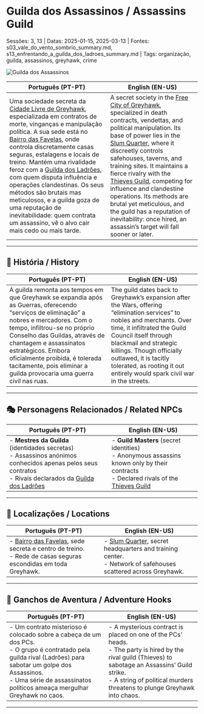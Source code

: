 # Guilda dos Assassinos / Assassins Guild

Sessões: 3, 13 | Datas: 2025-01-15, 2025-03-13 | Fontes: s03_vale_do_vento_sombrio_summary.md, s13_enfrentando_a_guilda_dos_ladroes_summary.md | Tags: organização, guilda, assassinos, greyhawk, crime

![Guilda dos Assassinos](assets/organization/org_blank.png)

| **Português (PT-PT)** | **English (EN-US)** |
|-----------------------|---------------------|
| Uma sociedade secreta da [Cidade Livre de Greyhawk](free_city_of_greyhawk.md), especializada em contratos de morte, vinganças e manipulação política. A sua sede está no [Bairro das Favelas](bairro_das_favelas.md), onde controla discretamente casas seguras, estalagens e locais de treino. Mantém uma rivalidade feroz com a [Guilda dos Ladrões](docs/organizations/-/guilds/guild_of_thieves.md), com quem disputa influência e operações clandestinas. Os seus métodos são brutais mas meticulosos, e a guilda goza de uma reputação de inevitabilidade: quem contrata um assassino, vê o alvo cair mais cedo ou mais tarde. | A secret society in the [Free City of Greyhawk](free_city_of_greyhawk.md), specialized in death contracts, vendettas, and political manipulation. Its base of power lies in the [Slum Quarter](bairro_das_favelas.md), where it discreetly controls safehouses, taverns, and training sites. It maintains a fierce rivalry with the [Thieves Guild](docs/organizations/-/guilds/guild_of_thieves.md), competing for influence and clandestine operations. Its methods are brutal yet meticulous, and the guild has a reputation of inevitability: once hired, an assassin’s target will fall sooner or later. |

---

## 📖 História / History

| **Português (PT-PT)** | **English (EN-US)** |
|-----------------------|---------------------|
| A guilda remonta aos tempos em que Greyhawk se expandia após as Guerras, oferecendo “serviços de eliminação” a nobres e mercadores. Com o tempo, infiltrou-se no próprio Conselho das Guildas, através de chantagem e assassinatos estratégicos. Embora oficialmente proibida, é tolerada tacitamente, pois eliminar a guilda provocaria uma guerra civil nas ruas. | The guild dates back to Greyhawk’s expansion after the Wars, offering “elimination services” to nobles and merchants. Over time, it infiltrated the Guild Council itself through blackmail and strategic killings. Though officially outlawed, it is tacitly tolerated, as rooting it out entirely would spark civil war in the streets. |

---

## 🎭 Personagens Relacionados / Related NPCs

| **Português (PT-PT)** | **English (EN-US)** |
|-----------------------|---------------------|
| - **Mestres da Guilda** (identidades secretas)<br>- Assassinos anónimos conhecidos apenas pelos seus contratos<br>- Rivais declarados da [Guilda dos Ladrões](docs/organizations/-/guilds/guild_of_thieves.md) | - **Guild Masters** (secret identities)<br>- Anonymous assassins known only by their contracts<br>- Declared rivals of the [Thieves Guild](docs/organizations/-/guilds/guild_of_thieves.md) |

---

## 📌 Localizações / Locations

| **Português (PT-PT)**                                                                                                             | **English (EN-US)**                                                                                                               |
| --------------------------------------------------------------------------------------------------------------------------------- | --------------------------------------------------------------------------------------------------------------------------------- |
| - [Bairro das Favelas](slum_quarter.md), sede secreta e centro de treino.<br>- Rede de casas seguras escondidas em toda Greyhawk. | - [Slum Quarter](slum_quarter.md), secret headquarters and training center.<br>- Network of safehouses scattered across Greyhawk. |

---

## 🎲 Ganchos de Aventura / Adventure Hooks

| **Português (PT-PT)** | **English (EN-US)** |
|-----------------------|---------------------|
| - Um contrato misterioso é colocado sobre a cabeça de um dos PCs.<br>- O grupo é contratado pela guilda rival (Ladrões) para sabotar um golpe dos Assassinos.<br>- Uma série de assassinatos políticos ameaça mergulhar Greyhawk no caos. | - A mysterious contract is placed on one of the PCs’ heads.<br>- The party is hired by the rival guild (Thieves) to sabotage an Assassins’ Guild strike.<br>- A string of political murders threatens to plunge Greyhawk into chaos. |

---
